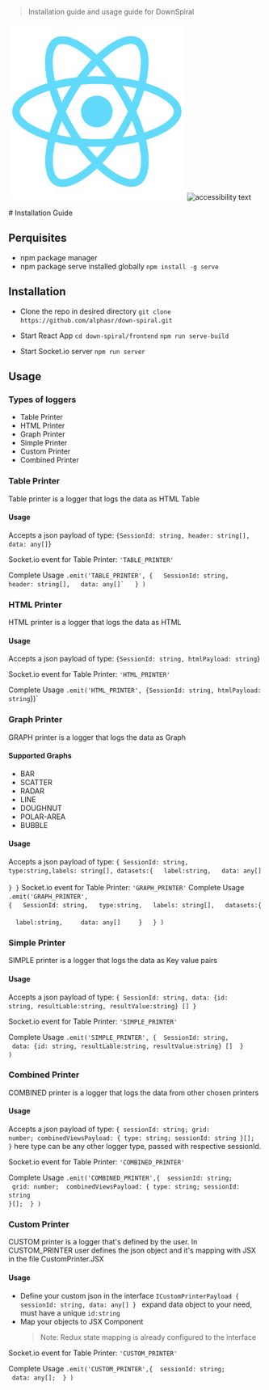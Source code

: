 > Installation guide and usage guide for DownSpiral

<p>
  <img src="public/images/logo512.png" width="350" title="hover text">
  <img src="your_relative_path_here_number_2_large_name" width="350" alt="accessibility text">
</p>
# Installation Guide

## Perquisites

- npm package manager
- npm package serve installed globally `npm install -g serve`

## Installation

- Clone the repo in desired directory
  `git clone https://github.com/alphasr/down-spiral.git`
  <br/>
- Start React App
  `cd down-spiral/frontend`
  `npm run serve-build`
  <br/>

- Start Socket.io server
  `npm run server`

## Usage

### Types of loggers

- Table Printer
- HTML Printer
- Graph Printer
- Simple Printer
- Custom Printer
- Combined Printer

### Table Printer

Table printer is a logger that logs the data as HTML Table

#### Usage

Accepts a json payload of type:
`{SessionId: string, header: string[], data: any[]`}

Socket.io event for Table Printer:
`'TABLE_PRINTER'`

Complete Usage
<code>.emit('TABLE_PRINTER', {
&nbsp; SessionId: string,
&nbsp; header: string[],
&nbsp; data: any[]`
&nbsp; }
)</code>

### HTML Printer

HTML printer is a logger that logs the data as HTML

#### Usage

Accepts a json payload of type:
`{SessionId: string, htmlPayload: string`}

Socket.io event for Table Printer:
`'HTML_PRINTER'`

Complete Usage
`.emit('HTML_PRINTER', {SessionId: string, htmlPayload: string`})`

### Graph Printer

GRAPH printer is a logger that logs the data as Graph

#### Supported Graphs

- BAR
- SCATTER
- RADAR
- LINE
- DOUGHNUT
- POLAR-AREA
- BUBBLE

#### Usage

Accepts a json payload of type:
<code>{
SessionId: string,
type:string,labels: string[],
datasets:{
&nbsp; label:string,
&nbsp; data: any[]
&nbsp; }
}</code>
Socket.io event for Table Printer:
`'GRAPH_PRINTER'`
Complete Usage
<code>.emit('GRAPH_PRINTER', {
&nbsp; SessionId: string,
&nbsp; type:string,
&nbsp; labels: string[],
&nbsp; datasets:{
&nbsp; &nbsp; label:string,
&nbsp; &nbsp; data: any[]
&nbsp; &nbsp; }
&nbsp; }
)</code>

### Simple Printer

SIMPLE printer is a logger that logs the data as Key value pairs

#### Usage

Accepts a json payload of type:
<code>{
SessionId: string,
data: {id: string, resultLable:string, resultValue:string} []
}</code>

Socket.io event for Table Printer:
`'SIMPLE_PRINTER'`

Complete Usage
<code>.emit('SIMPLE_PRINTER', {
&nbsp;SessionId: string,
&nbsp;data: {id: string, resultLable:string, resultValue:string} []
&nbsp;}
)</code>

### Combined Printer

COMBINED printer is a logger that logs the data from other chosen printers

#### Usage

Accepts a json payload of type:
<code>{
sessionId: string;
grid: number;
combinedViewsPayload: { type: string; sessionId: string }[];
}</code>
here type can be any other logger type, passed with respective sessionId.

Socket.io event for Table Printer:
`'COMBINED_PRINTER'`

Complete Usage
<code>.emit('COMBINED_PRINTER',{
&nbsp;sessionId: string;
&nbsp;grid: number;
&nbsp;combinedViewsPayload: { type: string; sessionId: string }[];
&nbsp;}
)</code>

### Custom Printer

CUSTOM printer is a logger that's defined by the user.
In CUSTOM_PRINTER user defines the json object and it's mapping with JSX in the file CustomPrinter.JSX

#### Usage

- Define your custom json in the interface
  `ICustomPrinterPayload { sessionId: string, data: any[] } `
  expand data object to your need, must have a unique `id:string`
- Map your objects to JSX Component
  > Note: Redux state mapping is already configured to the interface

Socket.io event for Table Printer:
`'CUSTOM_PRINTER'`

Complete Usage
<code>.emit('CUSTOM_PRINTER',{
&nbsp;sessionId: string;
&nbsp;data: any[];
&nbsp;}
)</code>
